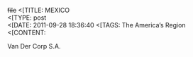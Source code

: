 ~~file~~
<[TITLE: 	MEXICO	
<[TYPE: 	post	
<[DATE: 	2011-09-28 18:36:40	
<[TAGS: 	The America’s Region	
<[CONTENT: 	

Van Der Corp S.A.



